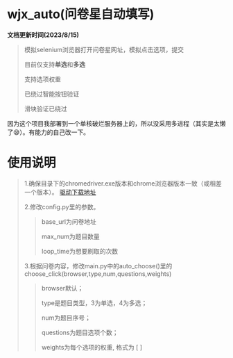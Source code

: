 # wjx_auto(问卷星自动填写)
**文档更新时间(2023/8/15)**
>
>模拟selenium浏览器打开问卷星网址，模拟点击选项，提交
>
>目前仅支持**单选**和**多选**
>
>支持选项权重
>
>已绕过智能按钮验证
>
>滑块验证已绕过
>
因为这个项目我部署到一个单核破烂服务器上的，所以没采用多进程（其实是太懒了😪）。有能力的自己改一下。

# 使用说明
>
>1.确保目录下的chromedriver.exe版本和chrome浏览器版本一致（或相差一个版本）。
>[驱动下载地址](https://registry.npmmirror.com/binary.html?path=chromedriver/)
>
>2.修改config.py里的参数。
>
>>  base_url为问卷地址
>> 
>>  max_num为题目数量
>> 
>>  loop_time为想要刷取的次数
>
>3.根据问卷内容，修改main.py中的auto_choose()里的choose_click(browser,type,num,questions,weights)
>>browser默认；
>>
>>type是题目类型，3为单选，4为多选；
>>
>>num为题目序号；
>>
>>questions为题目选项个数；
>>
>>weights为每个选项的权重, 格式为 [ ]
